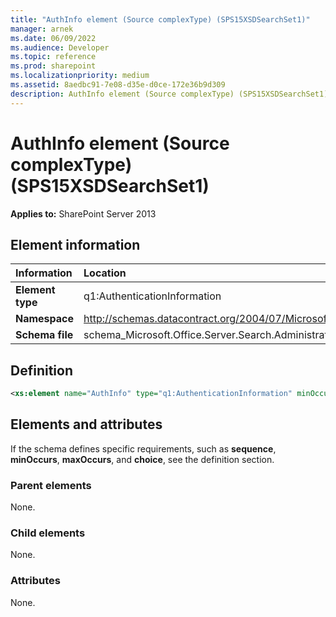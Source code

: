 ```yaml
---
title: "AuthInfo element (Source complexType) (SPS15XSDSearchSet1)"
manager: arnek
ms.date: 06/09/2022
ms.audience: Developer
ms.topic: reference
ms.prod: sharepoint
ms.localizationpriority: medium
ms.assetid: 8aedbc91-7e08-d35e-d0ce-172e36b9d309
description: AuthInfo element (Source complexType) (SPS15XSDSearchSet1) is an XML element.
---
```


# AuthInfo element (Source complexType) (SPS15XSDSearchSet1)

**Applies to:** SharePoint Server 2013
  
## Element information

|Information|Location|
|:-----|:-----|
|**Element type** <br/> |q1:AuthenticationInformation  <br/> |
|**Namespace** <br/> |http://schemas.datacontract.org/2004/07/Microsoft.Office.Server.Search.Administration.Query  <br/> |
|**Schema file** <br/> |schema_Microsoft.Office.Server.Search.Administration.Query.xsd  <br/> |
   
## Definition

```XML
<xs:element name="AuthInfo" type="q1:AuthenticationInformation" minOccurs="0"></xs:element>

```

## Elements and attributes

If the schema defines specific requirements, such as **sequence**, **minOccurs**, **maxOccurs**, and **choice**, see the definition section. 
  
### Parent elements

None.
  
### Child elements

None.
  
### Attributes

None.
  

